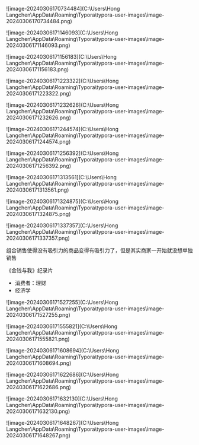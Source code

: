 ![image-20240306170734484](C:\Users\Hong Langchen\AppData\Roaming\Typora\typora-user-images\image-20240306170734484.png)

![image-20240306171146093](C:\Users\Hong Langchen\AppData\Roaming\Typora\typora-user-images\image-20240306171146093.png)

![image-20240306171156183](C:\Users\Hong Langchen\AppData\Roaming\Typora\typora-user-images\image-20240306171156183.png)

![image-20240306171223322](C:\Users\Hong Langchen\AppData\Roaming\Typora\typora-user-images\image-20240306171223322.png)

![image-20240306171232626](C:\Users\Hong Langchen\AppData\Roaming\Typora\typora-user-images\image-20240306171232626.png)

![image-20240306171244574](C:\Users\Hong Langchen\AppData\Roaming\Typora\typora-user-images\image-20240306171244574.png)

![image-20240306171256392](C:\Users\Hong Langchen\AppData\Roaming\Typora\typora-user-images\image-20240306171256392.png)

![image-20240306171313561](C:\Users\Hong Langchen\AppData\Roaming\Typora\typora-user-images\image-20240306171313561.png)

![image-20240306171324875](C:\Users\Hong Langchen\AppData\Roaming\Typora\typora-user-images\image-20240306171324875.png)

![image-20240306171337357](C:\Users\Hong Langchen\AppData\Roaming\Typora\typora-user-images\image-20240306171337357.png)

组合销售使得没有吸引力的商品变得有吸引力了，但是其实商家一开始就没想单独销售

《金钱与我》纪录片

* 消费者：理财
* 经济学

![image-20240306171527255](C:\Users\Hong Langchen\AppData\Roaming\Typora\typora-user-images\image-20240306171527255.png)

![image-20240306171555821](C:\Users\Hong Langchen\AppData\Roaming\Typora\typora-user-images\image-20240306171555821.png)

![image-20240306171608694](C:\Users\Hong Langchen\AppData\Roaming\Typora\typora-user-images\image-20240306171608694.png)

![image-20240306171622686](C:\Users\Hong Langchen\AppData\Roaming\Typora\typora-user-images\image-20240306171622686.png)

![image-20240306171632130](C:\Users\Hong Langchen\AppData\Roaming\Typora\typora-user-images\image-20240306171632130.png)

![image-20240306171648267](C:\Users\Hong Langchen\AppData\Roaming\Typora\typora-user-images\image-20240306171648267.png)
